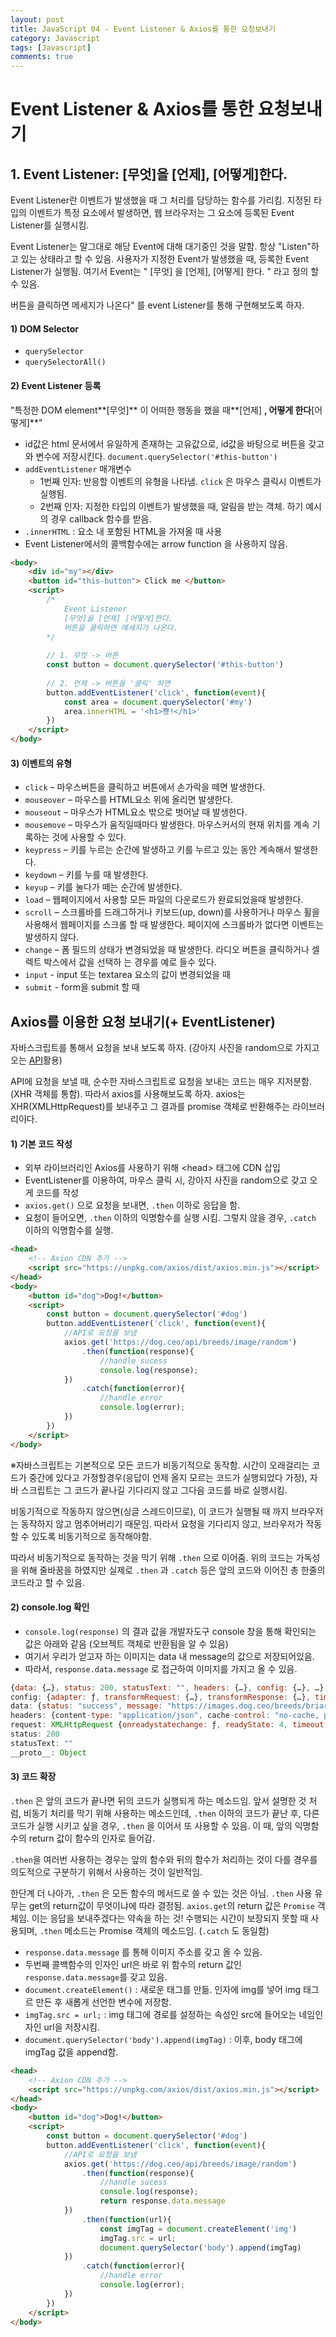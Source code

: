 ```yaml
---
layout: post
title: JavaScript 04 - Event Listener & Axios를 통한 요청보내기
category: Javascript
tags: [Javascript]
comments: true
---
```




# Event Listener & Axios를 통한 요청보내기

## 1. Event Listener: [무엇]을 [언제], [어떻게]한다.

Event Listener란 이벤트가 발생했을 때 그 처리를 담당하는 함수를 가리킴. 지정된 타입의 이벤트가 특정 요소에서 발생하면, 웹 브라우저는 그 요소에 등록된 Event Listener를 실행시킴.

Event Listener는 말그대로 해당 Event에 대해 대기중인 것을 말함. 항상 "Listen"하고 있는 상태라고 할 수 있음. 사용자가 지정한 Event가 발생했을 때, 등록한 Event  Listener가 실행됨. 여기서 Event는 " [무엇] 을 [언제], [어떻게] 한다. " 라고 정의 할 수 있음.  

버튼을 클릭하면 메세지가 나온다" 를 event Listener를 통해 구현해보도록 하자.

#### 1) DOM Selector

- `querySelector`
- `querySelectorAll()`

#### 2) Event Listener 등록

"특정한 DOM element**[무엇]** 이 어떠한 행동을 했을 때**[언제] **, 어떻게 한다**[어떻게]**"

- id값은 html 문서에서 유일하게 존재하는 고유값으로, id값을 바탕으로 버튼을 갖고와 변수에 저장시킨다. `document.querySelector('#this-button')`
- `addEventListener`  매개변수 
  - 1번째 인자: 반응할 이벤트의 유형을 나타냄. `click` 은 마우스 클릭시 이벤트가 실행됨.
  - 2번째 인자: 지정한 타입의 이벤트가 발생했을 때, 알림을 받는 객체.  하기 예시의 경우 callback 함수를 받음.
- `.innerHTML` : 요소 내 포함된 HTML을 가져올 때 사용
- Event Listener에서의 콜백함수에는 arrow function 을 사용하지 않음.

```html
<body>
    <div id="my"></div>
    <button id="this-button"> Click me </button>
    <script>
        /*
            Event Listener
            [무엇]을 [언제] [어떻게]한다.
            버튼을 클릭하면 메세지가 나온다.
        */
    
    	// 1. 무엇 -> 버튼
        const button = document.querySelector('#this-button')
        
        // 2. 언제 -> 버튼을 '클릭' 하면
        button.addEventListener('click', function(event){
            const area = document.querySelector('#my')
            area.innerHTML = '<h1>뿅!</h1>'
        })
    </script>
</body>
```



#### 3) 이벤트의 유형

- `click` – 마우스버튼을 클릭하고 버튼에서 손가락을 떼면 발생한다. 
- `mouseover` – 마우스를 HTML요소 위에 올리면 발생한다. 
- `mouseout` – 마우스가 HTML요소 밖으로 벗어날 때 발생한다. 
- `mousemove` – 마우스가 움직일때마다 발생한다. 마우스커서의 현재 위치를 계속 기록하는 것에 사용할 수 있다. 
- `keypress` – 키를 누르는 순간에 발생하고 키를 누르고 있는 동안 계속해서 발생한다. 
- `keydown` – 키를 누를 때 발생한다. 
- `keyup` – 키를 눌다가 떼는 순간에 발생한다. 
- `load` – 웹페이지에서 사용할 모든 파일의 다운로드가 완료되었을때 발생한다. 
- `scroll` – 스크롤바를 드래그하거나 키보드(up, down)를 사용하거나 마우스 휠을 사용해서 웹페이지를 스크롤 할 때 발생한다. 페이지에 스크롤바가 없다면 이벤트는 발생하지 않다. 
- `change` – 폼 필드의 상태가 변경되었을 때 발생한다. 라디오 버튼을 클릭하거나 셀렉트 박스에서 값을 선택하 는 경우를 예로 들수 있다. 
- `input` - input 또는 textarea 요소의 값이 변경되었을 때 
- `submit` - form을 submit 할 때



## Axios를 이용한 요청 보내기(+ EventListener)

자바스크립트를 통해서 요청을 보내 보도록 하자. (강아지 사진을 random으로 가지고 오는 [API](https://dog.ceo/dog-api/)활용)

API에 요청을 보낼 때, 순수한 자바스크립트로 요청을 보내는 코드는 매우 지저분함.  (XHR 객체를 통함). 따라서 axios를 사용해보도록 하자. axios는 XHR(XMLHttpRequest)를 보내주고 그 결과를 promise 객체로 반환해주는 라이브러리이다. 

#### 1) 기본 코드 작성

- 외부 라이브러리인 Axios를 사용하기 위해 \<head> 태그에 CDN 삽입
- EventListener를 이용하여, 마우스 클릭 시, 강아지 사진을 random으로 갖고 오게 코드를 작성
- `axios.get()` 으로 요청을 보내면,  `.then` 이하로 응답을 함.
- 요청이 들어오면,  `.then` 이하의 익명함수를 실행 시킴. 그렇지 않을 경우, `.catch` 이하의 익명함수를 실행.

```html
<head>
	<!-- Axion CDN 추가 -->
    <script src="https://unpkg.com/axios/dist/axios.min.js"></script>
</head>
<body>
    <button id="dog">Dog!</button>
    <script>
        const button = document.querySelector('#dog')
        button.addEventListener('click', function(event){
            //API로 요청을 보냄
            axios.get('https://dog.ceo/api/breeds/image/random')
            	.then(function(response){
                	//handle sucess
                	console.log(response);
            })
            	.catch(function(error){
                	//handle error
                	console.log(error);
            })
        })
    </script>
</body>
```



※자바스크립트는 기본적으로 모든 코드가 비동기적으로 동작함. 시간이 오래걸리는 코드가 중간에 있다고 가정할경우(응답이 언제 올지 모르는 코드가 실행되었다 가정),  자바 스크립트는 그 코드가 끝나길 기다리지 않고 그다음 코드를 바로 실행시킴. 

비동기적으로 작동하지 않으면(싱글 스레드이므로), 이 코드가 실행될 때 까지 브라우저는 동작하지 않고 멈추어버리기 때문임. 따라서 요청을 기다리지 않고, 브라우저가 작동할 수 있도록 비동기적으로 동작해야함. 

따라서 비동기적으로 동작하는 것을 막기 위해 `.then` 으로 이어줌. 위의 코드는 가독성을 위해 줄바꿈을 하였지만 실제로 `.then` 과 `.catch` 등은 앞의 코드와 이어진 총 한줄의 코드라고 할 수 있음.



#### 2) console.log 확인

- `console.log(response)` 의 결과 값을 개발자도구 console 창을 통해 확인되는 값은 아래와 같음 (오브젝트 객체로 반환됨을 알 수 있음)
- 여기서 우리가 얻고자 하는 이미지는 data 내 message의 값으로 저장되어있음.
- 따라서, `response.data.message` 로 접근하여 이미지를 가지고 올 수 있음.

```javascript
{data: {…}, status: 200, statusText: "", headers: {…}, config: {…}, …}
config: {adapter: ƒ, transformRequest: {…}, transformResponse: {…}, timeout: 0, xsrfCookieName: "XSRF-TOKEN", …}
data: {status: "success", message: "https://images.dog.ceo/breeds/briard/n02105251_6387.jpg"}
headers: {content-type: "application/json", cache-control: "no-cache, private"}
request: XMLHttpRequest {onreadystatechange: ƒ, readyState: 4, timeout: 0, withCredentials: false, upload: XMLHttpRequestUpload, …}
status: 200
statusText: ""
__proto__: Object
```



#### 3) 코드 확장

`.then` 은 앞의 코드가 끝나면 뒤의 코드가 실행되게 하는 메소드임. 앞서 설명한 것 처럼, 비동기 처리를 막기 위해 사용하는 메소드인데, `.then` 이하의 코드가 끝난 후, 다른 코드가 실행 시키고 싶을 경우, `.then` 을 이어서 또 사용할 수 있음. 이 때,  앞의 익명함수의 return 값이 함수의 인자로 들어감.

`.then`을 여러번 사용하는 경우는 앞의 함수와 뒤의 함수가 처리하는 것이 다를 경우를 의도적으로 구분하기 위해서 사용하는 것이 일반적임.

한단계 더 나아가, `.then` 은 모든 함수의 메서드로 쓸 수 있는 것은 아님.  `.then` 사용 유무는 get의 return값이 무엇이냐에 따라 결정됨. `axios.get`의 return 값은 `Promise` 객체임. 이는 응답을 보내주겠다는 약속을 하는 것! 수행되는 시간이 보장되지 못할 때 사용되며, `.then` 메소드는 Promise 객체의 메소드임. (`.catch` 도 동일함)

- `response.data.message` 를 통해 이미지 주소를 갖고 올 수 있음.
- 두번째 콜백함수의 인자인 url은 바로 위 함수의 return 값인 `response.data.message`를 갖고 있음.
- `document.createElement()` : 새로운 태그를 만듦. 인자에 img를 넣어 img 태그르 만든 후 새롭게 선언한 변수에 저장함.
- `imgTag.src = url;` : img 태그에 경로를 설정하는 속성인 src에 들어오는 네임인자인 url을 저장시킴.
- `document.querySelector('body').append(imgTag)` : 이후, body 태그에 imgTag 값을 append함.

```html
<head>
	<!-- Axion CDN 추가 -->
    <script src="https://unpkg.com/axios/dist/axios.min.js"></script>
</head>
<body>
    <button id="dog">Dog!</button>
    <script>
        const button = document.querySelector('#dog')
        button.addEventListener('click', function(event){
            //API로 요청을 보냄
            axios.get('https://dog.ceo/api/breeds/image/random')
            	.then(function(response){
                	//handle sucess
                	console.log(response);
                	return response.data.message
            })
            	.then(function(url){
                	const imgTag = document.createElement('img')
                    imgTag.src = url;
                	document.querySelector('body').append(imgTag)
            })
            	.catch(function(error){
                	//handle error
                	console.log(error);
            })
        })
    </script>
</body>
```

